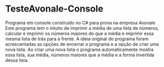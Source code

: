 # TesteAvonale-Console
Programa em console construído no C# para prova na empresa Avonale
Este programa tem o intuito de imprimir a média de uma lista de números, calcular e imprimir os números maiores do que a média e imprimir essa mesma lista de trás para a frente.
À ideia original do programa foram acrescentadas as opções de encerrar o programa e a opção de criar uma nova lista. Ao criar uma nova lista o programa automaticamente mostra essa lista, sua média, números maiores que a média e a forma invertida dessa lista.
